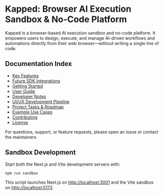 # Kapped: Browser AI Execution Sandbox & No-Code Platform

Kapped is a browser-based AI execution sandbox and no-code platform. It empowers users to design, execute, and manage AI-driven workflows and automations directly from their web browser—without writing a single line of code.

## Documentation Index

- [Key Features](docs/key-features.md)
- [Future SDK Integrations](docs/future-integrations.md)
- [Getting Started](docs/getting-started.md)
- [User Guide](docs/user-guide.md)
- [Developer Notes](docs/dev-notes.md)
- [UI/UX Development Pipeline](docs/uiux-pipeline.md)
- [Project Tasks & Roadmap](docs/tasks.md)
- [Example Use Cases](docs/use-cases.md)
- [Contributing](docs/contributing.md)
- [License](docs/license.md)

For questions, support, or feature requests, please open an issue or contact the maintainers.

## Sandbox Development

Start both the Next.js and Vite development servers with:

```bash
npm run sandbox
```

This script launches Next.js on [http://localhost:3001](http://localhost:3001) and the Vite sandbox on [http://localhost:5173](http://localhost:5173).
